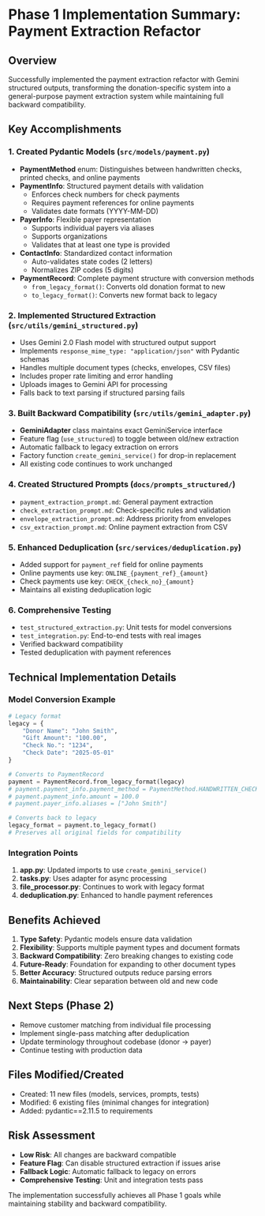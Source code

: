 # Phase 1 Implementation Summary: Payment Extraction Refactor

## Overview
Successfully implemented the payment extraction refactor with Gemini structured outputs, transforming the donation-specific system into a general-purpose payment extraction system while maintaining full backward compatibility.

## Key Accomplishments

### 1. Created Pydantic Models (`src/models/payment.py`)
- **PaymentMethod** enum: Distinguishes between handwritten checks, printed checks, and online payments
- **PaymentInfo**: Structured payment details with validation
  - Enforces check numbers for check payments
  - Requires payment references for online payments
  - Validates date formats (YYYY-MM-DD)
- **PayerInfo**: Flexible payer representation
  - Supports individual payers via aliases
  - Supports organizations
  - Validates that at least one type is provided
- **ContactInfo**: Standardized contact information
  - Auto-validates state codes (2 letters)
  - Normalizes ZIP codes (5 digits)
- **PaymentRecord**: Complete payment structure with conversion methods
  - `from_legacy_format()`: Converts old donation format to new
  - `to_legacy_format()`: Converts new format back to legacy

### 2. Implemented Structured Extraction (`src/utils/gemini_structured.py`)
- Uses Gemini 2.0 Flash model with structured output support
- Implements `response_mime_type: "application/json"` with Pydantic schemas
- Handles multiple document types (checks, envelopes, CSV files)
- Includes proper rate limiting and error handling
- Uploads images to Gemini API for processing
- Falls back to text parsing if structured parsing fails

### 3. Built Backward Compatibility (`src/utils/gemini_adapter.py`)
- **GeminiAdapter** class maintains exact GeminiService interface
- Feature flag (`use_structured`) to toggle between old/new extraction
- Automatic fallback to legacy extraction on errors
- Factory function `create_gemini_service()` for drop-in replacement
- All existing code continues to work unchanged

### 4. Created Structured Prompts (`docs/prompts_structured/`)
- `payment_extraction_prompt.md`: General payment extraction
- `check_extraction_prompt.md`: Check-specific rules and validation
- `envelope_extraction_prompt.md`: Address priority from envelopes
- `csv_extraction_prompt.md`: Online payment extraction from CSV

### 5. Enhanced Deduplication (`src/services/deduplication.py`)
- Added support for `payment_ref` field for online payments
- Online payments use key: `ONLINE_{payment_ref}_{amount}`
- Check payments use key: `CHECK_{check_no}_{amount}`
- Maintains all existing deduplication logic

### 6. Comprehensive Testing
- `test_structured_extraction.py`: Unit tests for model conversions
- `test_integration.py`: End-to-end tests with real images
- Verified backward compatibility
- Tested deduplication with payment references

## Technical Implementation Details

### Model Conversion Example
```python
# Legacy format
legacy = {
    "Donor Name": "John Smith",
    "Gift Amount": "100.00",
    "Check No.": "1234",
    "Check Date": "2025-05-01"
}

# Converts to PaymentRecord
payment = PaymentRecord.from_legacy_format(legacy)
# payment.payment_info.payment_method = PaymentMethod.HANDWRITTEN_CHECK
# payment.payment_info.amount = 100.0
# payment.payer_info.aliases = ["John Smith"]

# Converts back to legacy
legacy_format = payment.to_legacy_format()
# Preserves all original fields for compatibility
```

### Integration Points
1. **app.py**: Updated imports to use `create_gemini_service()`
2. **tasks.py**: Uses adapter for async processing
3. **file_processor.py**: Continues to work with legacy format
4. **deduplication.py**: Enhanced to handle payment references

## Benefits Achieved

1. **Type Safety**: Pydantic models ensure data validation
2. **Flexibility**: Supports multiple payment types and document formats
3. **Backward Compatibility**: Zero breaking changes to existing code
4. **Future-Ready**: Foundation for expanding to other document types
5. **Better Accuracy**: Structured outputs reduce parsing errors
6. **Maintainability**: Clear separation between old and new code

## Next Steps (Phase 2)
- Remove customer matching from individual file processing
- Implement single-pass matching after deduplication
- Update terminology throughout codebase (donor → payer)
- Continue testing with production data

## Files Modified/Created
- Created: 11 new files (models, services, prompts, tests)
- Modified: 6 existing files (minimal changes for integration)
- Added: pydantic==2.11.5 to requirements

## Risk Assessment
- **Low Risk**: All changes are backward compatible
- **Feature Flag**: Can disable structured extraction if issues arise
- **Fallback Logic**: Automatic fallback to legacy on errors
- **Comprehensive Testing**: Unit and integration tests pass

The implementation successfully achieves all Phase 1 goals while maintaining stability and backward compatibility.
